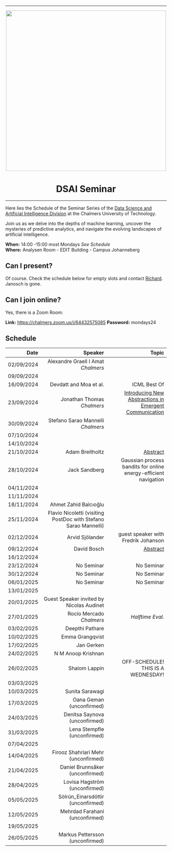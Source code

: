 
---

<div id="header" align="center", padding: 0px;>
  <img src="https://upload.wikimedia.org/wikipedia/commons/thumb/d/d4/Chalmers_wordmark.svg/1280px-Chalmers_wordmark.svg.png" width="500" />
  <h1>DSAI Seminar</h1>
</div>

---



Here lies the Schedule of the Seminar Series of the [Data Science and Artificial Intelligence Division](https://www.chalmers.se/en/departments/cse/our-research/data-science-and-ai/) at the Chalmers University of Technology.<br> 

Join us as we delve into the depths of machine learning, uncover the mysteries of predictive analytics, and navigate the evolving landscapes of artificial intelligence.

**When:** 14:00 -15:00 most Mondays *See Schedule* <br>
**Where:** Analysen Room - EDIT Building - Campus Johanneberg

## Can I present?

Of course. Check the schedule below for empty slots and contact [Richard](https://www.chalmers.se/personer/ricbec/). Janosch is gone.

## Can I join online?

Yes, there is a Zoom Room:

**Link:** https://chalmers.zoom.us/j/64432575085
**Password:** mondays24


## Schedule

|       Date | Speaker | Topic|
|-----------:|--------:|------:|
| 02/09/2024 |Alexandre Graell I Amat <br>_Chalmers_|       |
| 09/09/2024 |         |       |
| 16/09/2024 |Devdatt and Moa et al.| ICML Best Of            |
| 23/09/2024 | Jonathan Thomas <br>_Chalmers_|[Introducing New Abstractions in Emergent Communication](talks/jonathan_thomas.md)|
| 30/09/2024 |Stefano Sarao Mannelli<br>_Chalmers_|       |
| 07/10/2024 |         |       |
| 14/10/2024 |         |       |
| 21/10/2024 |Adam Breitholtz| [Abstract](talks/adam_breitholz.md)   |
| 28/10/2024 |Jack Sandberg|  Gaussian process bandits for online energy-efficient navigation     |
| 04/11/2024 |     |        |
| 11/11/2024 ||       |
| 18/11/2024 | Ahmet Zahid Balcıoğlu |       |
| 25/11/2024 |Flavio Nicoletti (visiting PostDoc with Stefano Sarao Mannelli)         |       |
| 02/12/2024 |Arvid Sjölander | guest speaker with Fredrik Johanson   |
| 09/12/2024 |David Bosch|  [Abstract](talks/david_bosch.md)     |
| 16/12/2024 |         |       |
| 23/12/2024 |No Seminar         |   No Seminar    |
| 30/12/2024 |No Seminar    |  No Seminar     |
| 06/01/2025 |No Seminar    |   No Seminar   |
| 13/01/2025 |     |       |
| 20/01/2025 | Guest Speaker invited by Nicolas Audinet |       |
| 27/01/2025 | Rocío Mercado <br>_Chalmers_   |  *Halftime Eval.*     |
| 03/02/2025 | Deepthi Pathare |       |
| 10/02/2025 | Emma Grangqvist|       |
| 17/02/2025 |Jan Gerken         |       |
| 24/02/2025 |N M Anoop Krishnan |       |
| 26/02/2025 |Shalom Lappin | OFF-SCHEDULE! THIS IS A WEDNESDAY!       |
| 03/03/2025 |     |       |
| 10/03/2025 | Sunita Sarawagi|       |
| 17/03/2025 | Oana Geman  (unconfirmed) |       |
| 24/03/2025 | Denitsa Saynova (unconfirmed) |       |
| 31/03/2025 | Lena Stempfle (unconfirmed) |       |
| 07/04/2025 | |       |
| 14/04/2025 | Firooz Shahriari Mehr (unconfirmed) |       |
| 21/04/2025 | Daniel Brunnsåker (unconfirmed)   |       |
| 28/04/2025 | Lovisa Hagström (unconfirmed) |       |
| 05/05/2025 | Sólrún_Einarsdóttir (unconfirmed)  |       |
| 12/05/2025 | Mehrdad Farahani (unconfirmed) |       |
| 19/05/2025 |  |       |
| 26/05/2025 | Markus Pettersson (unconfirmed) |       |
